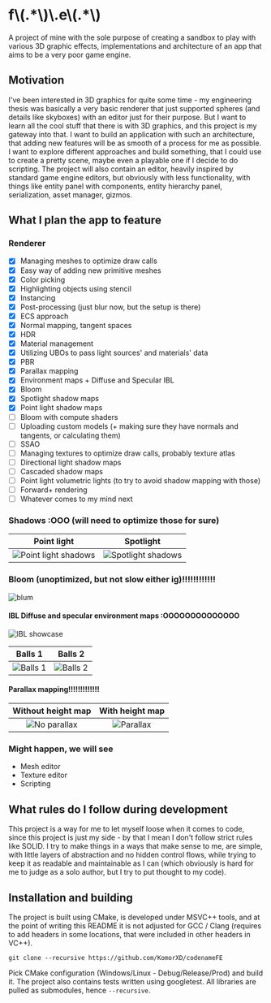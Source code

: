 # f\\(.\*\\)\\.e\\(.\*\\)
A project of mine with the sole purpose of creating a sandbox to play with various 3D graphic effects, implementations and architecture of an app that aims to be a very poor game engine.

## Motivation
I've been interested in 3D graphics for quite some time - my engineering thesis was basically a very basic renderer that just supported spheres (and details like skyboxes) with an editor just for their purpose. But I want to learn all the cool stuff that there is with 3D graphics, and this project is my gateway into that. I want to build an application with such an architecture, that adding new features will be as smooth of a process for me as possible. I want to explore different approaches and build something, that I could use to create a pretty scene, maybe even a playable one if I decide to do scripting. The project will also contain an editor, heavily inspired by standard game engine editors, but obviously with less functionality, with things like entity panel with components, entity hierarchy panel, serialization, asset manager, gizmos.

## What I plan the app to feature
### Renderer
 - [x] Managing meshes to optimize draw calls
 - [x] Easy way of adding new primitive meshes
 - [x] Color picking
 - [x] Highlighting objects using stencil
 - [x] Instancing
 - [x] Post-processing (just blur now, but the setup is there)
 - [x] ECS approach
 - [x] Normal mapping, tangent spaces
 - [x] HDR
 - [x] Material management
 - [x] Utilizing UBOs to pass light sources' and materials' data
 - [x] PBR
 - [x] Parallax mapping
 - [x] Environment maps + Diffuse and Specular IBL
 - [x] Bloom
 - [x] Spotlight shadow maps
 - [x] Point light shadow maps
 - [ ] Bloom with compute shaders
 - [ ] Uploading custom models (+ making sure they have normals and tangents, or calculating them)
 - [ ] SSAO
 - [ ] Managing textures to optimize draw calls, probably texture atlas
 - [ ] Directional light shadow maps
 - [ ] Cascaded shadow maps
 - [ ] Point light volumetric lights (to try to avoid shadow mapping with those)
 - [ ] Forward+ rendering
 - [ ] Whatever comes to my mind next

### Shadows :OOO (will need to optimize those for sure)
Point light | Spotlight
:-----------------:|:-----------------:
![Point light shadows](https://github.com/KomorXD/codenameFE/assets/51238441/1070bae0-bbcb-414c-af8c-b433f221630f)|![Spotlight shadows](https://github.com/KomorXD/codenameFE/assets/51238441/4bd5de54-cc33-43a2-aecf-ba8106f44769)

### Bloom (unoptimized, but not slow either ig)!!!!!!!!!!!!
![blum](https://github.com/KomorXD/codenameFE/assets/51238441/14f108f6-d7dc-4968-af2f-2b3d98a84057)

#### IBL Diffuse and specular environment maps :OOOOOOOOOOOOOO
![IBL showcase](https://github.com/KomorXD/codenameFE/assets/51238441/57e9b1e9-b2b6-4d20-b870-c311d9acd714)

Balls 1 | Balls 2
:-----------------:|:-----------------:
![Balls 1](https://github.com/KomorXD/codenameFE/assets/51238441/efc0444e-5460-4531-9db1-9c4906cdd7c8)|![Balls 2](https://github.com/KomorXD/codenameFE/assets/51238441/bb86d354-d171-4dbb-89b2-d9e533e11633)

#### Parallax mapping!!!!!!!!!!!!!
Without height map | With height map
:-----------------:|:-----------------:
![No parallax](https://github.com/KomorXD/codenameFE/assets/51238441/34d75101-f604-4057-a7b0-e5270e2d729e)|![Parallax](https://github.com/KomorXD/codenameFE/assets/51238441/e7d36372-0315-437a-8b6b-70f3c1a29fc9)

### Might happen, we will see
 - Mesh editor
 - Texture editor
 - Scripting

## What rules do I follow during development
This project is a way for me to let myself loose when it comes to code, since this project is just my side - by that I mean I don't follow strict rules like SOLID. I try to make things in a ways that make sense to me, are simple, with little layers of abstraction and no hidden control flows, while trying to keep it as readable and maintainable as I can (which obviously is hard for me to judge as a solo author, but I try to put thought to my code).

## Installation and building
The project is built using CMake, is developed under MSVC++ tools, and at the point of writing this README it is not adjusted for GCC / Clang (requires to add headers in some locations, that were included in other headers in VC++).

    git clone --recursive https://github.com/KomorXD/codenameFE
Pick CMake configuration (Windows/Linux - Debug/Release/Prod) and build it. The project also contains tests written using googletest. All libraries are pulled as submodules, hence `--recursive`.
